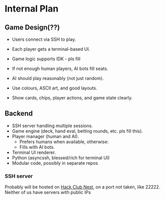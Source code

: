 # Internal Plan


## Game Design(??)
<!-- pls update the `pls fill` parts tysm. also if there is a better subheading here, change it -->
- Users connect via SSH to play.
- Each player gets a terminal-based UI.
- Game logic supports IDK - pls fill
- If not enough human players, AI bots fill seats.
- AI should play reasonably (not just random).

- Use colours, ASCII art, and good layouts.
- Show cards, chips, player actions, and game state clearly.


## Backend
<!-- pls update the `pls fill` parts tysm. -->
- SSH server handling multiple sessions.
- Game engine (deck, hand eval, betting rounds, etc. pls fill this).
- Player manager (human and AI).
    - Prefers humans when available, otherwise:
    - Fills with AI bots.
- Terminal UI renderer.
- Python (asyncssh, blessed/rich for terminal UI)
- Modular code, possibly in separate repos

### SSH server

Probably will be hosted on [Hack Club Nest](https://hackclub.app), on a port not taken, like 22222. Neither of us have servers with public IPs